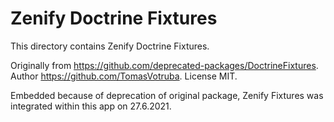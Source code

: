 # Zenify Doctrine Fixtures

This directory contains Zenify Doctrine Fixtures.

Originally from https://github.com/deprecated-packages/DoctrineFixtures. Author https://github.com/TomasVotruba. License MIT.

Embedded because of deprecation of original package, Zenify Fixtures was integrated within this app on 27.6.2021.
